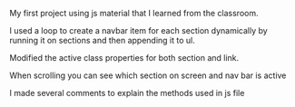 My first project using js material that I learned from the classroom.

I used a loop to create a navbar item for each section dynamically by running it on sections and then appending it to ul.

Modified the active class properties for both section and link.

When scrolling you can see which section on screen and nav bar is active

I made several comments to explain the methods used in js file